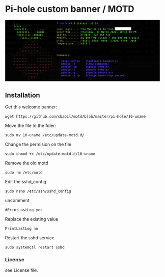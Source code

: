 # Pi-hole custom banner / MOTD

![motd-Pi-hole](https://github.com/cbabil/motd/blob/master/pi-hole/motd.png)


## Installation

Get this welcome banner:
```
wget https://github.com/cbabil/motd/blob/master/pi-hole/10-uname
```

Move the file to the foler:
```
sudo mv 10-uname /etc/update-motd.d/
```

Change the permision on the file
```
sudo chmod +x /etc/update-motd.d/10-uname
```

Remove the old motd
```
sudo rm /etc/motd
```

Edit the sshd_config
```
sudo nano /etc/ssh/sshd_config
```

uncomment 
```
#PrintLastLog yes
```

Replace the existing value
```
PrintLastLog no
```

Restart the sshd service
```
sudo systemctl restart sshd
```

### License
see License file.
